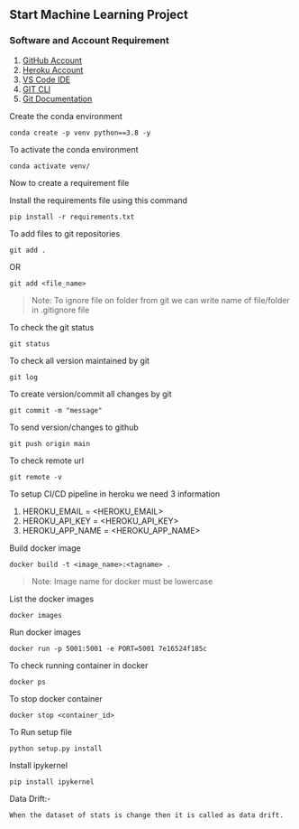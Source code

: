 ## Start Machine Learning Project

### Software and Account Requirement

1. [GitHub Account](https://github.com)
2. [Heroku Account](https://dashboard.heroku.com/login)
3. [VS Code IDE](https://code.visualstudio.com/download)
4. [GIT CLI](https://git-scm.com/downloads)
5. [Git Documentation](https://git-scm.com/docs/gittutorial)

Create the conda environment
```
conda create -p venv python==3.8 -y
```

To activate the conda environment
```
conda activate venv/
```

Now to create a requirement file

Install the requirements file using this command
```
pip install -r requirements.txt
```

To add files to git repositories
```
git add .
```

OR
```
git add <file_name>
```

> Note: To ignore file on folder from git we can write name of file/folder in .gitignore file

To check the git status
```
git status
```

To check all version maintained by git
```
git log
```

To create version/commit all changes by git
```
git commit -m "message"
```

To send version/changes to github
```
git push origin main
```

To check remote url
```
git remote -v
```
To setup CI/CD pipeline in heroku we need 3 information

1. HEROKU_EMAIL = <HEROKU_EMAIL>
2. HEROKU_API_KEY = <HEROKU_API_KEY>
3. HEROKU_APP_NAME = <HEROKU_APP_NAME>

Build docker image
```
docker build -t <image_name>:<tagname> .
```
> Note: Image name for docker must be lowercase

List the docker images
```
docker images
```

Run docker images
```
docker run -p 5001:5001 -e PORT=5001 7e16524f185c
```

To check running container in docker
```
docker ps
```

To stop docker container
```
docker stop <container_id>
```

To Run setup file 
```
python setup.py install
```

Install ipykernel
```
pip install ipykernel
```

Data Drift:-
```
When the dataset of stats is change then it is called as data drift.
```

